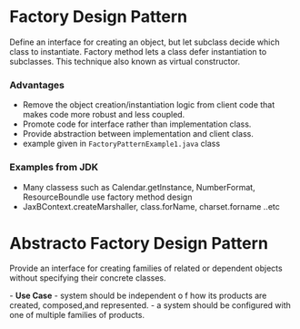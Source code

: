 # Factory Design Pattern
<p>
Define an interface for creating an object, but let subclass decide which class to instantiate. Factory method lets a class defer instantiation to subclasses. This technique also known as virtual constructor.
  
</p>

### Advantages
- Remove the object creation/instantiation logic from client code that makes code more robust and less coupled.
- Promote code for interface rather than implementation class.
- Provide abstraction between implementation and client class.
- example given in ```FactoryPatternExample1.java``` class

### Examples from JDK
- Many classess such as Calendar.getInstance, NumberFormat, ResourceBoundle use factory method design
- JaxBContext.createMarshaller, class.forName, charset.forname ..etc

# Abstracto Factory Design Pattern
<p>
  Provide an interface for creating families of related or dependent objects without
specifying their concrete classes.
</p>
- <b>Use Case</b>
  - system should be independent o f how its products are created, composed,and represented.
  - a system should be configured with one of multiple families of products.
  

